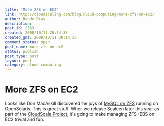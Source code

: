 ```yaml
---
title: 'More ZFS on EC2'
link: http://cloudscaling.com/blog/cloud-computing/more-zfs-on-ec2/
author: Randy Bias
description: 
post_id: 2363
created: 2008/10/11 20:14:36
created_gmt: 2008/10/11 20:14:36
comment_status: open
post_name: more-zfs-on-ec2
status: publish
post_type: post
layout: post
category: cloud-computing
---
```


# More ZFS on EC2

Looks like Don MacAskill discovered the joys of [MySQL on ZFS](http://blogs.smugmug.com/don/2008/10/10/success-with-opensolaris-zfs-mysql-in-production/) running on OpenSolaris. This is great stuff. When we release Scaleen later this year as part of the [CloudScale Project](http://neotactics.com/cloudscale), it's going to make managing ZFS+EBS on EC2 trivial and fun.